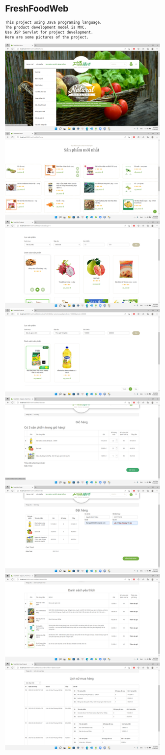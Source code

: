 # FreshFoodWeb 
```
This project using Java programing language. 
The product development model is MVC. 
Use JSP Servlet for project development.
Here are some pictures of the project.
```
![This is an image](/images/1.png)
![This is an image](/images/2.png)
![This is an image](/images/3.png)
![This is an image](/images/4.png)
![This is an image](/images/5.png)
![This is an image](/images/6.png)
![This is an image](/images/7.png)
![This is an image](/images/8.png)
